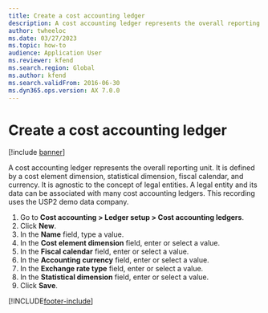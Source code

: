 ```yaml
---
title: Create a cost accounting ledger
description: A cost accounting ledger represents the overall reporting unit.
author: twheeloc
ms.date: 03/27/2023
ms.topic: how-to
audience: Application User
ms.reviewer: kfend
ms.search.region: Global
ms.author: kfend
ms.search.validFrom: 2016-06-30
ms.dyn365.ops.version: AX 7.0.0
---
```

# Create a cost accounting ledger

[!include [banner](../../includes/banner.md)]

A cost accounting ledger represents the overall reporting unit. It is defined by a cost element dimension, statistical dimension, fiscal calendar, and currency. It is agnostic to the concept of legal entities. A legal entity and its data can be associated with many cost accounting ledgers. This recording uses the USP2 demo data company.

1. Go to **Cost accounting > Ledger setup > Cost accounting ledgers**.
2. Click **New**.
3. In the **Name** field, type a value.
4. In the **Cost element dimension** field, enter or select a value.
5. In the **Fiscal calendar** field, enter or select a value.
6. In the **Accounting currency** field, enter or select a value.
7. In the **Exchange rate type** field, enter or select a value.
8. In the **Statistical dimension** field, enter or select a value.
9. Click **Save**.



[!INCLUDE[footer-include](../../../includes/footer-banner.md)]
